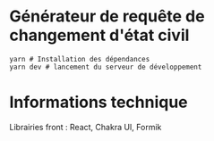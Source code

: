 # Générateur de requête de changement d'état civil

```
yarn # Installation des dépendances
yarn dev # lancement du serveur de développement
```

# Informations technique

Librairies front : React, Chakra UI, Formik
